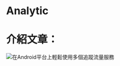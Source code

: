 # Analytic

# 介紹文章：
![在Android平台上輕鬆使用多個追蹤流量服務](https://medium.com/@fantasy1022/%E5%9C%A8android%E5%B9%B3%E5%8F%B0%E4%B8%8A%E8%BC%95%E9%AC%86%E4%BD%BF%E7%94%A8%E5%A4%9A%E5%80%8B%E8%BF%BD%E8%B9%A4%E6%B5%81%E9%87%8F%E6%9C%8D%E5%8B%99-e46268e4cbac)
